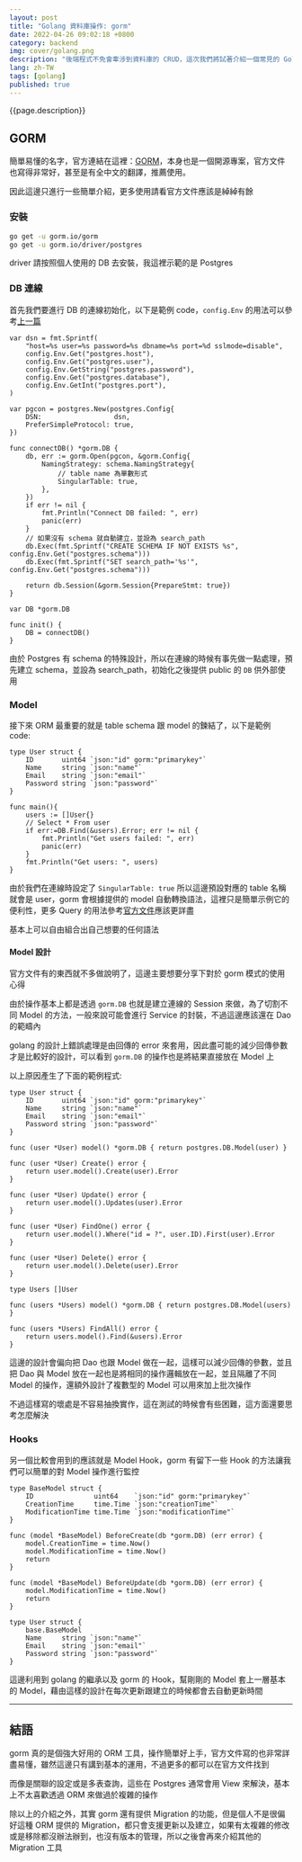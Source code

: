 ```yaml
---
layout: post
title: "Golang 資料庫操作: gorm"
date: 2022-04-26 09:02:18 +0800
category: backend
img: cover/golang.png
description: "後端程式不免會牽涉到資料庫的 CRUD，這次我們將試著介紹一個常見的 Golang ORM 函式庫 gorm，介紹一些基本操作還有設定，以及一些自己的使用習慣與心得"
lang: zh-TW
tags: [golang]
published: true
---
```


{{page.description}}

## GORM

簡單易懂的名字，官方連結在這裡：[GORM](https://gorm.io/)，本身也是一個開源專案，官方文件也寫得非常好，甚至是有全中文的翻譯，推薦使用。

因此這邊只進行一些簡單介紹，更多使用請看官方文件應該是綽綽有餘

### 安裝

```bash
go get -u gorm.io/gorm
go get -u gorm.io/driver/postgres
```

driver 請按照個人使用的 DB 去安裝，我這裡示範的是 Postgres

### DB 連線

首先我們要進行 DB 的連線初始化，以下是範例 code，`config.Env` 的用法可以參考[上一篇](https://bingdoal.github.io/backend/2022/04/golang-setting-enviroment-variable-viper/)

```golang
var dsn = fmt.Sprintf(
    "host=%s user=%s password=%s dbname=%s port=%d sslmode=disable",
    config.Env.Get("postgres.host"),
    config.Env.Get("postgres.user"),
    config.Env.GetString("postgres.password"),
    config.Env.Get("postgres.database"),
    config.Env.GetInt("postgres.port"),
)

var pgcon = postgres.New(postgres.Config{
    DSN:                  dsn,
    PreferSimpleProtocol: true,
})

func connectDB() *gorm.DB {
    db, err := gorm.Open(pgcon, &gorm.Config{
        NamingStrategy: schema.NamingStrategy{
            // table name 為單數形式
            SingularTable: true,
        },
    })
    if err != nil {
        fmt.Println("Connect DB failed: ", err)
        panic(err)
    }
    // 如果沒有 schema 就自動建立，並設為 search_path
    db.Exec(fmt.Sprintf("CREATE SCHEMA IF NOT EXISTS %s", config.Env.Get("postgres.schema")))
    db.Exec(fmt.Sprintf("SET search_path='%s'", config.Env.Get("postgres.schema")))

    return db.Session(&gorm.Session{PrepareStmt: true})
}

var DB *gorm.DB

func init() {
    DB = connectDB()
}
```

由於 Postgres 有 schema 的特殊設計，所以在連線的時候有事先做一點處理，預先建立 schema，並設為 search_path，初始化之後提供 public 的 `DB` 供外部使用

### Model

接下來 ORM 最重要的就是 table schema 跟 model 的鍊結了，以下是範例 code:

```golang
type User struct {
    ID       uint64 `json:"id" gorm:"primarykey"`
    Name     string `json:"name"`
    Email    string `json:"email"`
    Password string `json:"password"`
}

func main(){
    users := []User{}
    // Select * From user
    if err:=DB.Find(&users).Error; err != nil {
        fmt.Println("Get users failed: ", err)
        panic(err)
    }
    fmt.Println("Get users: ", users)
}
```

由於我們在連線時設定了 `SingularTable: true` 所以這邊預設對應的 table 名稱就會是 user，gorm 會根據提供的 model 自動轉換語法，這裡只是簡單示例它的便利性，更多 Query 的用法參考[官方文件](https://gorm.io/docs/query.html)應該更詳盡

基本上可以自由組合出自己想要的任何語法

#### Model 設計

官方文件有的東西就不多做說明了，這邊主要想要分享下對於 gorm 模式的使用心得

由於操作基本上都是透過 `gorm.DB` 也就是建立連線的 Session 來做，為了切割不同 Model 的方法，一般來說可能會進行 Service 的封裝，不過這邊應該還在 Dao 的範疇內

golang 的設計上錯誤處理是由回傳的 error 來套用，因此盡可能的減少回傳參數才是比較好的設計，可以看到 `gorm.DB` 的操作也是將結果直接放在 Model 上

以上原因產生了下面的範例程式:

```golang
type User struct {
    ID       uint64 `json:"id" gorm:"primarykey"`
    Name     string `json:"name"`
    Email    string `json:"email"`
    Password string `json:"password"`
}

func (user *User) model() *gorm.DB { return postgres.DB.Model(user) }

func (user *User) Create() error {
    return user.model().Create(user).Error
}

func (user *User) Update() error {
    return user.model().Updates(user).Error
}

func (user *User) FindOne() error {
    return user.model().Where("id = ?", user.ID).First(user).Error
}

func (user *User) Delete() error {
    return user.model().Delete(user).Error
}

type Users []User

func (users *Users) model() *gorm.DB { return postgres.DB.Model(users) }

func (users *Users) FindAll() error {
    return users.model().Find(&users).Error
}

```

這邊的設計會偏向把 Dao 也跟 Model 做在一起，這樣可以減少回傳的參數，並且把 Dao 與 Model 放在一起也是將相同的操作邏輯放在一起，並且隔離了不同 Model 的操作，還額外設計了複數型的 Model 可以用來加上批次操作

不過這樣寫的壞處是不容易抽換實作，這在測試的時候會有些困難，這方面還要思考怎麼解決

### Hooks

另一個比較會用到的應該就是 Model Hook，gorm 有留下一些 Hook 的方法讓我們可以簡單的對 Model 操作進行監控

```golang
type BaseModel struct {
    ID               uint64    `json:"id" gorm:"primarykey"`
    CreationTime     time.Time `json:"creationTime"`
    ModificationTime time.Time `json:"modificationTime"`
}

func (model *BaseModel) BeforeCreate(db *gorm.DB) (err error) {
    model.CreationTime = time.Now()
    model.ModificationTime = time.Now()
    return
}

func (model *BaseModel) BeforeUpdate(db *gorm.DB) (err error) {
    model.ModificationTime = time.Now()
    return
}

type User struct {
    base.BaseModel
    Name     string `json:"name"`
    Email    string `json:"email"`
    Password string `json:"password"`
}
```

這邊利用到 golang 的繼承以及 gorm 的 Hook，幫剛剛的 Model 套上一層基本的 Model，藉由這樣的設計在每次更新跟建立的時候都會去自動更新時間


---

## 結語

gorm 真的是個強大好用的 ORM 工具，操作簡單好上手，官方文件寫的也非常詳盡易懂，雖然這邊只有講到基本的運用，不過更多的都可以在官方文件找到

而像是關聯的設定或是多表查詢，這些在 Postgres 通常會用 View 來解決，基本上不太喜歡透過 ORM 來做過於複雜的操作

除以上的介紹之外，其實 gorm 還有提供 Migration 的功能，但是個人不是很偏好這種 ORM 提供的 Migration，都只會支援更新以及建立，如果有太複雜的修改或是移除都沒辦法辦到，也沒有版本的管理，所以之後會再來介紹其他的 Migration 工具